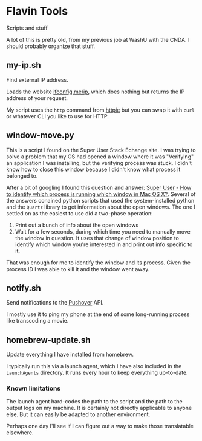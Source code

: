 # Flavin Tools

Scripts and stuff

A lot of this is pretty old, from my previous job at WashU with the CNDA. I should probably organize that stuff.

## my-ip.sh
Find external IP address.

Loads the website [ifconfig.me/ip](ifconfig.me/ip), which does nothing but returns the IP address
of your request.

My script uses the `http` command from [httpie](https://github.com/httpie)
but you can swap it with `curl` or whatever CLI you like to use for HTTP.

## window-move.py

This is a script I found on the Super User Stack Echange site. I was trying to solve a problem that my OS had opened a window where it was "Verifying" an application I was installing, but the verifying process was stuck. I didn't know how to close this window because I didn't know what process it belonged to.

After a bit of googling I found this question and answer: [Super User - How to identify which process is running which window in Mac OS X?](https://superuser.com/questions/902869/how-to-identify-which-process-is-running-which-window-in-mac-os-x). Several of the answers conained python scripts that used the system-installed python and the `Quartz` library to get information about the open windows. The one I settled on as the easiest to use did a two-phase operation:

1. Print out a bunch of info about the open windows
2. Wait for a few seconds, during which time you need to manually move the window in question. It uses that change of window position to identify which window you're interested in and print out info specific to it.

That was enough for me to identify the window and its process. Given the process ID I was able to kill it and the window went away.

## notify.sh
Send notifications to the [Pushover](https://pushover.net) API.

I mostly use it to ping my phone at the end of some long-running process like transcoding a movie.

## homebrew-update.sh
Update everything I have installed from homebrew.

I typically run this via a launch agent, which I have also included in the `LaunchAgents` directory.
It runs every hour to keep everything up-to-date.

### Known limitations
The launch agent hard-codes the path to the script and the path to the output logs on my machine.
It is certainly not directly applicable to anyone else.
But it can easily be adapted to another environment.

Perhaps one day I'll see if I can figure out a way to make those translatable elsewhere.
